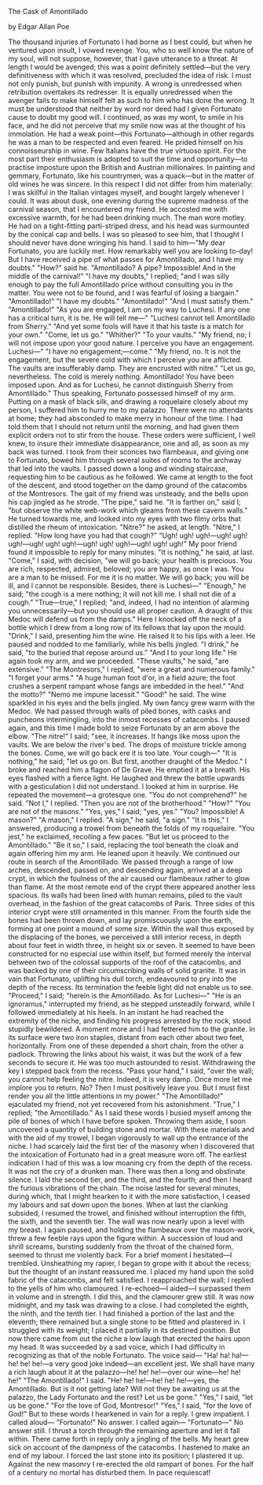 The Cask of Amontillado

by
Edgar Allan Poe


  The thousand injuries of Fortunato I had borne as I best could, but when he ventured upon insult, I vowed revenge. You, who so well know the nature of my soul, will not suppose, however, that I gave utterance to a threat. At length I would be avenged; this was a point definitely settled—but the very definitiveness with which it was resolved, precluded the idea of risk. I must not only punish, but punish with impunity. A wrong is unredressed when retribution overtakes its redresser. It is equally unredressed when the avenger fails to make himself felt as such to him who has done the wrong.
  It must be understood that neither by word nor deed had I given Fortunato cause to doubt my good will. I continued, as was my wont, to smile in his face, and he did not perceive that my smile now was at the thought of his immolation.
  He had a weak point—this Fortunato—although in other regards he was a man to be respected and even feared. He prided himself on his connoisseurship in wine. Few Italians have the true virtuoso spirit. For the most part their enthusiasm is adopted to suit the time and opportunity—to practise imposture upon the British and Austrian millionaires. In painting and gemmary, Fortunato, like his countrymen, was a quack—but in the matter of old wines he was sincere. In this respect I did not differ from him materially: I was skillful in the Italian vintages myself, and bought largely whenever I could.
  It was about dusk, one evening during the supreme madness of the carnival season, that I encountered my friend. He accosted me with excessive warmth, for he had been drinking much. The man wore motley. He had on a tight-fitting parti-striped dress, and his head was surmounted by the conical cap and bells. I was so pleased to see him, that I thought I should never have done wringing his hand.
  I said to him—"My dear Fortunato, you are luckily met. How remarkably well you are looking to-day! But I have received a pipe of what passes for Amontillado, and I have my doubts."
  "How?" said he. "Amontillado? A pipe? Impossible! And in the middle of the carnival!"
  "I have my doubts," I replied; "and I was silly enough to pay the full Amontillado price without consulting you in the matter. You were not to be found, and I was fearful of losing a bargain."
  "Amontillado!"
  "I have my doubts."
  "Amontillado!"
  "And I must satisfy them."
  "Amontillado!"
  "As you are engaged, I am on my way to Luchesi. If any one has a critical turn, it is he. He will tell me—"
  "Luchesi cannot tell Amontillado from Sherry."
  "And yet some fools will have it that his taste is a match for your own."
  "Come, let us go."
  "Whither?"
  "To your vaults."
  "My friend, no; I will not impose upon your good nature. I perceive you have an engagement. Luchesi—"
  "I have no engagement;—come."
  "My friend, no. It is not the engagement, but the severe cold with which I perceive you are afflicted. The vaults are insufferably damp. They are encrusted with nitre."
  "Let us go, nevertheless. The cold is merely nothing. Amontillado! You have been imposed upon. And as for Luchesi, he cannot distinguish Sherry from Amontillado."
  Thus speaking, Fortunato possessed himself of my arm. Putting on a mask of black silk, and drawing a roquelaire closely about my person, I suffered him to hurry me to my palazzo.
  There were no attendants at home; they had absconded to make merry in honour of the time. I had told them that I should not return until the morning, and had given them explicit orders not to stir from the house. These orders were sufficient, I well knew, to insure their immediate disappearance, one and all, as soon as my back was turned.
  I took from their sconces two flambeaux, and giving one to Fortunato, bowed him through several suites of rooms to the archway that led into the vaults. I passed down a long and winding staircase, requesting him to be cautious as he followed. We came at length to the foot of the descent, and stood together on the damp ground of the catacombs of the Montresors.
  The gait of my friend was unsteady, and the bells upon his cap jingled as he strode.
  "The pipe," said he.
  "It is farther on," said I; "but observe the white web-work which gleams from these cavern walls."
  He turned towards me, and looked into my eyes with two filmy orbs that distilled the rheum of intoxication.
  "Nitre?" he asked, at length.
  "Nitre," I replied. "How long have you had that cough?"
  "Ugh! ugh! ugh!—ugh! ugh! ugh!—ugh! ugh! ugh!—ugh! ugh! ugh!—ugh! ugh! ugh!"
  My poor friend found it impossible to reply for many minutes.
  "It is nothing," he said, at last.
  "Come," I said, with decision, "we will go back; your health is precious. You are rich, respected, admired, beloved; you are happy, as once I was. You are a man to be missed. For me it is no matter. We will go back; you will be ill, and I cannot be responsible. Besides, there is Luchesi—"
  "Enough," he said; "the cough is a mere nothing; it will not kill me. I shall not die of a cough."
  "True—true," I replied; "and, indeed, I had no intention of alarming you unnecessarily—but you should use all proper caution. A draught of this Medoc will defend us from the damps."
  Here I knocked off the neck of a bottle which I drew from a long row of its fellows that lay upon the mould.
  "Drink," I said, presenting him the wine.
  He raised it to his lips with a leer. He paused and nodded to me familiarly, while his bells jingled.
  "I drink," he said, "to the buried that repose around us."
  "And I to your long life."
  He again took my arm, and we proceeded.
  "These vaults," he said, "are extensive."
  "The Montresors," I replied, "were a great and numerous family."
  "I forget your arms."
  "A huge human foot d'or, in a field azure; the foot crushes a serpent rampant whose fangs are imbedded in the heel."
  "And the motto?"
  "Nemo me impune lacessit."
  "Good!" he said.
  The wine sparkled in his eyes and the bells jingled. My own fancy grew warm with the Medoc. We had passed through walls of piled bones, with casks and puncheons intermingling, into the inmost recesses of catacombs. I paused again, and this time I made bold to seize Fortunato by an arm above the elbow.
  "The nitre!" I said; "see, it increases. It hangs like moss upon the vaults. We are below the river's bed. The drops of moisture trickle among the bones. Come, we will go back ere it is too late. Your cough—"
  "It is nothing," he said; "let us go on. But first, another draught of the Medoc."
  I broke and reached him a flagon of De Grave. He emptied it at a breath. His eyes flashed with a fierce light. He laughed and threw the bottle upwards with a gesticulation I did not understand.
  I looked at him in surprise. He repeated the movement—a grotesque one.
  "You do not comprehend?" he said.
  "Not I," I replied.
  "Then you are not of the brotherhood."
  "How?"
  "You are not of the masons."
  "Yes, yes," I said; "yes, yes."
  "You? Impossible! A mason?"
  "A mason," I replied.
  "A sign," he said, "a sign."
  "It is this," I answered, producing a trowel from beneath the folds of my roquelaire.
  "You jest," he exclaimed, recoiling a few paces. "But let us proceed to the Amontillado."
  "Be it so," I said, replacing the tool beneath the cloak and again offering him my arm. He leaned upon it heavily. We continued our route in search of the Amontillado. We passed through a range of low arches, descended, passed on, and descending again, arrived at a deep crypt, in which the foulness of the air caused our flambeaux rather to glow than flame.
  At the most remote end of the crypt there appeared another less spacious. Its walls had been lined with human remains, piled to the vault overhead, in the fashion of the great catacombs of Paris. Three sides of this interior crypt were still ornamented in this manner. From the fourth side the bones had been thrown down, and lay promiscuously upon the earth, forming at one point a mound of some size. Within the wall thus exposed by the displacing of the bones, we perceived a still interior recess, in depth about four feet in width three, in height six or seven. It seemed to have been constructed for no especial use within itself, but formed merely the interval between two of the colossal supports of the roof of the catacombs, and was backed by one of their circumscribing walls of solid granite.
  It was in vain that Fortunato, uplifting his dull torch, endeavoured to pry into the depth of the recess. Its termination the feeble light did not enable us to see.
  "Proceed," I said; "herein is the Amontillado. As for Luchesi—"
  "He is an ignoramus," interrupted my friend, as he stepped unsteadily forward, while I followed immediately at his heels. In an instant he had reached the extremity of the niche, and finding his progress arrested by the rock, stood stupidly bewildered. A moment more and I had fettered him to the granite. In its surface were two iron staples, distant from each other about two feet, horizontally. From one of these depended a short chain, from the other a padlock. Throwing the links about his waist, it was but the work of a few seconds to secure it. He was too much astounded to resist. Withdrawing the key I stepped back from the recess.
  "Pass your hand," I said, "over the wall; you cannot help feeling the nitre. Indeed, it is very damp. Once more let me implore you to return. No? Then I must positively leave you. But I must first render you all the little attentions in my power."
  "The Amontillado!" ejaculated my friend, not yet recovered from his astonishment.
  "True," I replied; "the Amontillado."
  As I said these words I busied myself among the pile of bones of which I have before spoken. Throwing them aside, I soon uncovered a quantity of building stone and mortar. With these materials and with the aid of my trowel, I began vigorously to wall up the entrance of the niche.
  I had scarcely laid the first tier of the masonry when I discovered that the intoxication of Fortunato had in a great measure worn off. The earliest indication I had of this was a low moaning cry from the depth of the recess. It was not the cry of a drunken man. There was then a long and obstinate silence. I laid the second tier, and the third, and the fourth; and then I heard the furious vibrations of the chain. The noise lasted for several minutes, during which, that I might hearken to it with the more satisfaction, I ceased my labours and sat down upon the bones. When at last the clanking subsided, I resumed the trowel, and finished without interruption the fifth, the sixth, and the seventh tier. The wall was now nearly upon a level with my breast. I again paused, and holding the flambeaux over the mason-work, threw a few feeble rays upon the figure within.
  A succession of loud and shrill screams, bursting suddenly from the throat of the chained form, seemed to thrust me violently back. For a brief moment I hesitated—I trembled. Unsheathing my rapier, I began to grope with it about the recess; but the thought of an instant reassured me. I placed my hand upon the solid fabric of the catacombs, and felt satisfied. I reapproached the wall; I replied to the yells of him who clamoured. I re-echoed—I aided—I surpassed them in volume and in strength. I did this, and the clamourer grew still.
  It was now midnight, and my task was drawing to a close. I had completed the eighth, the ninth, and the tenth tier. I had finished a portion of the last and the eleventh; there remained but a single stone to be fitted and plastered in. I struggled with its weight; I placed it partially in its destined position. But now there came from out the niche a low laugh that erected the hairs upon my head. It was succeeded by a sad voice, which I had difficulty in recognizing as that of the noble Fortunato. The voice said—
  "Ha! ha! ha!—he! he! he!—a very good joke indeed—an excellent jest. We shall have many a rich laugh about it at the palazzo—he! he! he!—over our wine—he! he! he!" 
  "The Amontillado!" I said.
  "He! he! he!—he! he! he!—yes, the Amontillado. But is it not getting late? Will not they be awaiting us at the palazzo, the Lady Fortunato and the rest? Let us be gone."
  "Yes," I said, "let us be gone." 
  "For the love of God, Montresor!"
  "Yes," I said, "for the love of God!"
  But to these words I hearkened in vain for a reply. I grew impatient. I called aloud—
  "Fortunato!"
  No answer. I called again—
  "Fortunato—"
  No answer still. I thrust a torch through the remaining aperture and let it fall within. There came forth in reply only a jingling of the bells. My heart grew sick on account of the dampness of the catacombs. I hastened to make an end of my labour. I forced the last stone into its position; I plastered it up. Against the new masonry I re-erected the old rampart of bones. For the half of a century no mortal has disturbed them. In pace requiescat!
